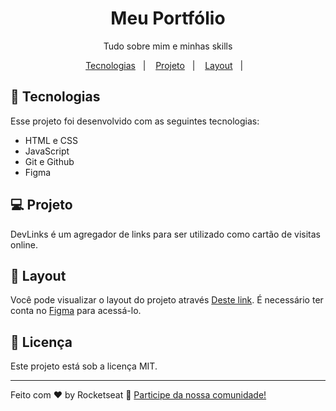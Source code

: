 <h1 align="center"> Meu Portfólio </h1>

<p align="center">
Tudo sobre mim e minhas skills
</p>

<p align="center">
  <a href="#-tecnologias">Tecnologias</a>&nbsp;&nbsp;&nbsp;|&nbsp;&nbsp;&nbsp;
  <a href="#-projeto">Projeto</a>&nbsp;&nbsp;&nbsp;|&nbsp;&nbsp;&nbsp;
  <a href="#-layout">Layout</a>&nbsp;&nbsp;&nbsp;|&nbsp;&nbsp;&nbsp;
</p>

## 🚀 Tecnologias

Esse projeto foi desenvolvido com as seguintes tecnologias:

- HTML e CSS
- JavaScript
- Git e Github
- Figma

## 💻 Projeto

DevLinks é um agregador de links para ser utilizado como cartão de visitas online.

## 🔖 Layout

Você pode visualizar o layout do projeto através [Deste link](<https://www.figma.com/file/Q5zCeKaHP9e27ngNIaey3L/DevLinks-%E2%80%A2-Projeto-Discover-(Community)?type=design&node-id=1437-191&mode=design&t=J2x5QVLTYBK5N91x-0>). É necessário ter conta no [Figma](https://figma.com) para acessá-lo.

## :memo: Licença

Este projeto está sob a licença MIT.

---

Feito com ♥ by Rocketseat :wave: [Participe da nossa comunidade!](https://discord.gg/rocketseat)
